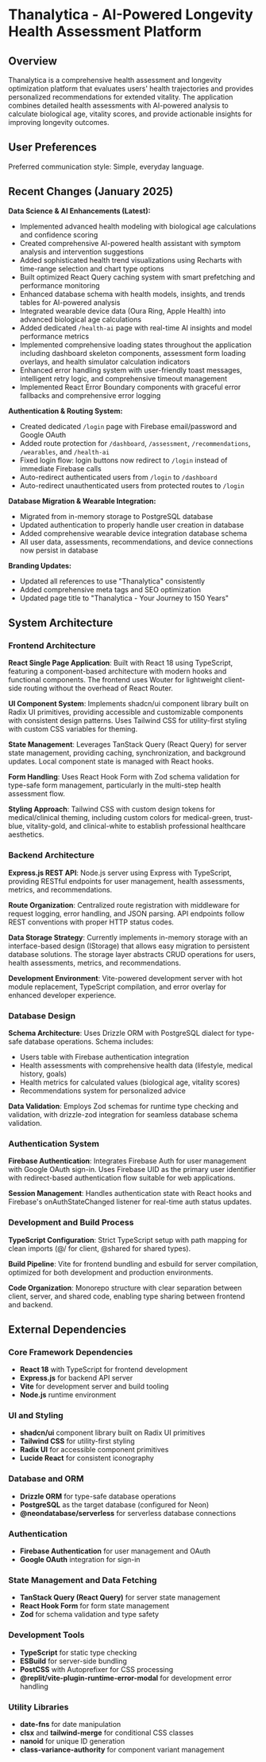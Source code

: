# Thanalytica - AI-Powered Longevity Health Assessment Platform

## Overview

Thanalytica is a comprehensive health assessment and longevity optimization platform that evaluates users' health trajectories and provides personalized recommendations for extended vitality. The application combines detailed health assessments with AI-powered analysis to calculate biological age, vitality scores, and provide actionable insights for improving longevity outcomes.

## User Preferences

Preferred communication style: Simple, everyday language.

## Recent Changes (January 2025)

**Data Science & AI Enhancements (Latest):**
- Implemented advanced health modeling with biological age calculations and confidence scoring
- Created comprehensive AI-powered health assistant with symptom analysis and intervention suggestions
- Added sophisticated health trend visualizations using Recharts with time-range selection and chart type options
- Built optimized React Query caching system with smart prefetching and performance monitoring
- Enhanced database schema with health models, insights, and trends tables for AI-powered analysis
- Integrated wearable device data (Oura Ring, Apple Health) into advanced biological age calculations
- Added dedicated `/health-ai` page with real-time AI insights and model performance metrics
- Implemented comprehensive loading states throughout the application including dashboard skeleton components, assessment form loading overlays, and health simulator calculation indicators
- Enhanced error handling system with user-friendly toast messages, intelligent retry logic, and comprehensive timeout management
- Implemented React Error Boundary components with graceful error fallbacks and comprehensive error logging

**Authentication & Routing System:**
- Created dedicated `/login` page with Firebase email/password and Google OAuth
- Added route protection for `/dashboard`, `/assessment`, `/recommendations`, `/wearables`, and `/health-ai`
- Fixed login flow: login buttons now redirect to `/login` instead of immediate Firebase calls
- Auto-redirect authenticated users from `/login` to `/dashboard`
- Auto-redirect unauthenticated users from protected routes to `/login`

**Database Migration & Wearable Integration:**
- Migrated from in-memory storage to PostgreSQL database
- Updated authentication to properly handle user creation in database
- Added comprehensive wearable device integration database schema
- All user data, assessments, recommendations, and device connections now persist in database

**Branding Updates:**
- Updated all references to use "Thanalytica" consistently
- Added comprehensive meta tags and SEO optimization
- Updated page title to "Thanalytica - Your Journey to 150 Years"

## System Architecture

### Frontend Architecture

**React Single Page Application**: Built with React 18 using TypeScript, featuring a component-based architecture with modern hooks and functional components. The frontend uses Wouter for lightweight client-side routing without the overhead of React Router.

**UI Component System**: Implements shadcn/ui component library built on Radix UI primitives, providing accessible and customizable components with consistent design patterns. Uses Tailwind CSS for utility-first styling with custom CSS variables for theming.

**State Management**: Leverages TanStack Query (React Query) for server state management, providing caching, synchronization, and background updates. Local component state is managed with React hooks.

**Form Handling**: Uses React Hook Form with Zod schema validation for type-safe form management, particularly in the multi-step health assessment flow.

**Styling Approach**: Tailwind CSS with custom design tokens for medical/clinical theming, including custom colors for medical-green, trust-blue, vitality-gold, and clinical-white to establish professional healthcare aesthetics.

### Backend Architecture

**Express.js REST API**: Node.js server using Express with TypeScript, providing RESTful endpoints for user management, health assessments, metrics, and recommendations.

**Route Organization**: Centralized route registration with middleware for request logging, error handling, and JSON parsing. API endpoints follow REST conventions with proper HTTP status codes.

**Data Storage Strategy**: Currently implements in-memory storage with an interface-based design (IStorage) that allows easy migration to persistent database solutions. The storage layer abstracts CRUD operations for users, health assessments, metrics, and recommendations.

**Development Environment**: Vite-powered development server with hot module replacement, TypeScript compilation, and error overlay for enhanced developer experience.

### Database Design

**Schema Architecture**: Uses Drizzle ORM with PostgreSQL dialect for type-safe database operations. Schema includes:
- Users table with Firebase authentication integration
- Health assessments with comprehensive health data (lifestyle, medical history, goals)
- Health metrics for calculated values (biological age, vitality scores)
- Recommendations system for personalized advice

**Data Validation**: Employs Zod schemas for runtime type checking and validation, with drizzle-zod integration for seamless database schema validation.

### Authentication System

**Firebase Authentication**: Integrates Firebase Auth for user management with Google OAuth sign-in. Uses Firebase UID as the primary user identifier with redirect-based authentication flow suitable for web applications.

**Session Management**: Handles authentication state with React hooks and Firebase's onAuthStateChanged listener for real-time auth status updates.

### Development and Build Process

**TypeScript Configuration**: Strict TypeScript setup with path mapping for clean imports (@/ for client, @shared for shared types).

**Build Pipeline**: Vite for frontend bundling and esbuild for server compilation, optimized for both development and production environments.

**Code Organization**: Monorepo structure with clear separation between client, server, and shared code, enabling type sharing between frontend and backend.

## External Dependencies

### Core Framework Dependencies
- **React 18** with TypeScript for frontend development
- **Express.js** for backend API server
- **Vite** for development server and build tooling
- **Node.js** runtime environment

### UI and Styling
- **shadcn/ui** component library built on Radix UI primitives
- **Tailwind CSS** for utility-first styling
- **Radix UI** for accessible component primitives
- **Lucide React** for consistent iconography

### Database and ORM
- **Drizzle ORM** for type-safe database operations
- **PostgreSQL** as the target database (configured for Neon)
- **@neondatabase/serverless** for serverless database connections

### Authentication
- **Firebase Authentication** for user management and OAuth
- **Google OAuth** integration for sign-in

### State Management and Data Fetching
- **TanStack Query (React Query)** for server state management
- **React Hook Form** for form state management
- **Zod** for schema validation and type safety

### Development Tools
- **TypeScript** for static type checking
- **ESBuild** for server-side bundling
- **PostCSS** with Autoprefixer for CSS processing
- **@replit/vite-plugin-runtime-error-modal** for development error handling

### Utility Libraries
- **date-fns** for date manipulation
- **clsx** and **tailwind-merge** for conditional CSS classes
- **nanoid** for unique ID generation
- **class-variance-authority** for component variant management